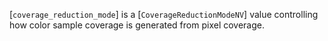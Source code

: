 [`coverage_reduction_mode`] is a [`CoverageReductionModeNV`] value
controlling how color sample coverage is generated from pixel coverage.